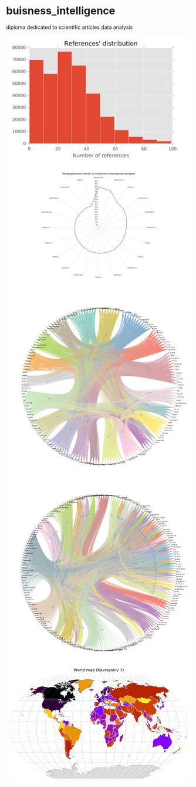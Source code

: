 # buisness_intelligence
diploma dedicated to scientific articles data analysis

![](data/references-1.png "distribution of references count in articles")
![](data/count_article_author-1.png "distribution of authors in articles")
![](data/kclustern.png "keywords clusterization")
![](data/cclustern.png "countries clusterization")
![](data/worldmap.png "cluster-painted worldmap")

